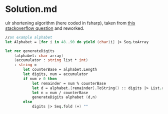 # Solution.md
ulr shortening algorithm (here coded in fsharp), taken from [this stackoverflow question](https://stackoverflow.com/questions/742013/how-to-code-a-url-shortener/742047#742047) and reworked.

```fs
//an example alphabet
let Alphabet = [for i in 48..90 do yield (char)i] |> Seq.toArray

let rec generateDigits 
    (alphabet: char array) 
    (accumulator : string list * int) 
    : string =
        let counterBase = alphabet.Length
        let digits, num = accumulator
        if num > 0 then
            let remainder = num % counterBase
            let d = alphabet.[remainder].ToString() :: digits |> List.rev
            let n = num / counterBase
            generateDigits alphabet (d,n)
        else
            digits |> Seq.fold (+) ""

```
